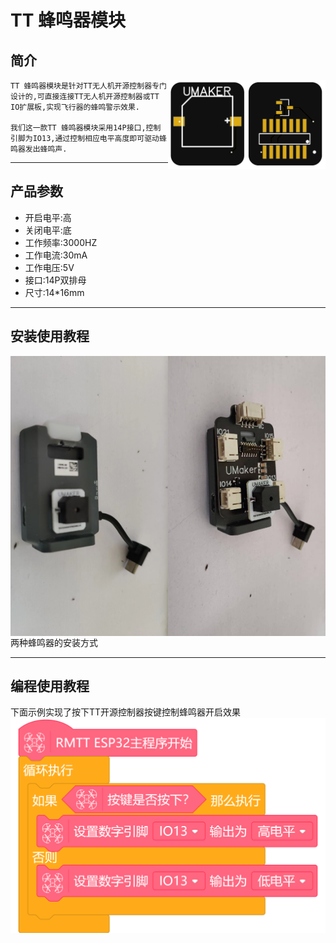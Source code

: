# **TT 蜂鸣器模块**
## **简介**
<img src="IMG/TT 蜂鸣器.PNG" title="TT IO扩展板" width="50%" align="right">  

```
TT 蜂鸣器模块是针对TT无人机开源控制器专门设计的,可直接连接TT无人机开源控制器或TT IO扩展板,实现飞行器的蜂鸣警示效果.

我们这一款TT 蜂鸣器模块采用14P接口,控制引脚为IO13,通过控制相应电平高度即可驱动蜂鸣器发出蜂鸣声.
```

---
## **产品参数**
<ul>
<li>开启电平:高</li>
<li>关闭电平:底</li>
<li>工作频率:3000HZ</li>
<li>工作电流:30mA</li>
<li>工作电压:5V</li>
<li>接口:14P双排母</li>
<li>尺寸:14*16mm</li>
</ul>

---
## **安装使用教程**
<img src="IMG/蜂鸣器 (1).jpg" title="蜂鸣器安装1" width="50%" align="left" >  
<img src="IMG/蜂鸣器 (2).jpg" title="蜂鸣器安装2" width="50%" align="right" >  

两种蜂鸣器的安装方式

---
## **编程使用教程**
下面示例实现了按下TT开源控制器按键控制蜂鸣器开启效果
<img src="IMG/Mind+蜂鸣器示例.png" >  
